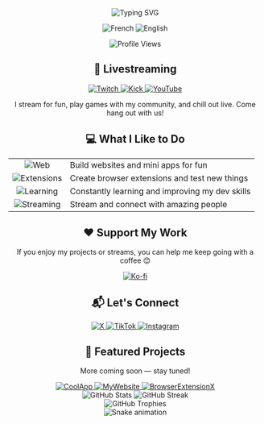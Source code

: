 <div align="center">
  <img src="https://readme-typing-svg.herokuapp.com?font=Fira+Code&size=32&duration=3000&pause=1000&color=6A5ACD&center=true&vCenter=true&width=600&lines=Salut+👋+I'm+Apo!;French+Streamer;Hobbyist+Developer;Ko-fi+lover" alt="Typing SVG" />
  
  <p align="center">
    <img src="https://img.shields.io/badge/🇫🇷_French-Native-blue?style=for-the-badge&labelColor=1a1b27" alt="French" />
    <img src="https://img.shields.io/badge/🇬🇧_English-Learning-blue?style=for-the-badge&labelColor=1a1b27" alt="English" />
  </p>
  
  <div align="center">
    <img src="https://komarev.com/ghpvc/?username=yourusername&style=for-the-badge&color=6A5ACD" alt="Profile Views" />
  </div>
</div>

<div align="center">
  <h2>🎥 Livestreaming</h2>
  
  <a href="https://www.twitch.tv/tryh_apo">
    <img src="https://img.shields.io/badge/Twitch-9146FF?style=for-the-badge&logo=twitch&logoColor=white" alt="Twitch" />
  </a>
  <a href="https://kick.com/tryh-apo">
    <img src="https://img.shields.io/badge/Kick-53FC18?style=for-the-badge&logo=kick&logoColor=white" alt="Kick" />
  </a>
  <a href="https://www.youtube.com/@tryhapo">
    <img src="https://img.shields.io/badge/YouTube-FF0000?style=for-the-badge&logo=youtube&logoColor=white" alt="YouTube" />
  </a>
</div>

<p align="center">I stream for fun, play games with my community, and chill out live. Come hang out with us!</p>

<div align="center">
  <h2>💻 What I Like to Do</h2>
</div>

<div align="center">
  <table>
    <tr>
      <td align="center"><img src="https://img.shields.io/badge/🌐-blue?style=for-the-badge&labelColor=1a1b27" alt="Web" /></td>
      <td>Build websites and mini apps for fun</td>
    </tr>
    <tr>
      <td align="center"><img src="https://img.shields.io/badge/🧩-purple?style=for-the-badge&labelColor=1a1b27" alt="Extensions" /></td>
      <td>Create browser extensions and test new things</td>
    </tr>
    <tr>
      <td align="center"><img src="https://img.shields.io/badge/🧠-green?style=for-the-badge&labelColor=1a1b27" alt="Learning" /></td>
      <td>Constantly learning and improving my dev skills</td>
    </tr>
    <tr>
      <td align="center"><img src="https://img.shields.io/badge/🎮-red?style=for-the-badge&labelColor=1a1b27" alt="Streaming" /></td>
      <td>Stream and connect with amazing people</td>
    </tr>
  </table>
</div>

<div align="center">
  <h2>❤️ Support My Work</h2>
  <p>If you enjoy my projects or streams, you can help me keep going with a coffee 😊</p>
  
  <a href="https://ko-fi.com/apo__">
    <img src="https://img.shields.io/badge/Buy%20Me%20a%20Coffee-FF5E5B?style=for-the-badge&logo=ko-fi&logoColor=white" alt="Ko-fi" />
  </a>
</div>

<div align="center">
  <h2>📬 Let's Connect</h2>
  
  <a href="https://x.com/apoftn1">
    <img src="https://img.shields.io/badge/X-000000?style=for-the-badge&logo=x&logoColor=white" alt="X" />
  </a>
  <a href="https://www.tiktok.com/@apo_ban">
    <img src="https://img.shields.io/badge/TikTok-000000?style=for-the-badge&logo=tiktok&logoColor=white" alt="TikTok" />
  </a>
  <a href="https://instagram.com/tryh_apo">
    <img src="https://img.shields.io/badge/Instagram-E4405F?style=for-the-badge&logo=instagram&logoColor=white" alt="Instagram" />
  </a>
</div>

<div align="center">
  <h2>📌 Featured Projects</h2>
  <p>More coming soon — stay tuned!</p>
</div>

<div align="center">
  <a href="#">
    <img src="https://github-readme-stats.vercel.app/api/pin/?username=apolololo&repo=CoolApp&theme=tokyonight" alt="CoolApp" />
  </a>
  <a href="#">
    <img src="https://github-readme-stats.vercel.app/api/pin/?username=apolololo&repo=MyWebsite&theme=tokyonight" alt="MyWebsite" />
  </a>
  <a href="#">
    <img src="https://github-readme-stats.vercel.app/api/pin/?username=apolololo&repo=BrowserExtensionX&theme=tokyonight" alt="BrowserExtensionX" />
  </a>
</div>

<div align="center">
  <img src="https://github-readme-stats.vercel.app/api?username=apolololo&show_icons=true&theme=tokyonight&hide_border=true&border_radius=10" alt="GitHub Stats" />
  <img src="https://github-readme-streak-stats.herokuapp.com/?user=apolololo&theme=tokyonight&hide_border=true&border_radius=10" alt="GitHub Streak" />
</div>

<div align="center">
  <img src="https://github-profile-trophy.vercel.app/?username=apolololo&theme=nord&column=7&no-frame=true" alt="GitHub Trophies" />
</div>

<div align="center">
  <img src="https://raw.githubusercontent.com/yourusername/apolololo/output/github-contribution-grid-snake-dark.svg" alt="Snake animation" />
</div>
